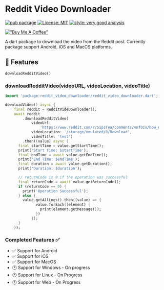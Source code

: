 # Reddit Video Downloader

[![pub package][pub_badge]][pub_link]
[![License: MIT][license_badge]][license_link]
[![style: very good analysis][very_good_analysis_badge]][very_good_analysis_badge_link]

[!["Buy Me A Coffee"](https://www.buymeacoffee.com/assets/img/custom_images/orange_img.png)](https://www.buymeacoffee.com/kathirvel)

A dart package to download the video from the Reddit post. Currently package support Android, iOS and MacOS platforms.

## 🚀 Features

`downloadRedditVideo()`

### downloadRedditVideo(videoURL, videoLocation, videoTitle)

```dart
import 'package:reddit_video_downloader/reddit_video_downloader.dart';

downloadVideo() async {
    final reddit = RedditVideDownloader();
    await reddit
        .downloadRedditVideo(
            videoUrl:
                'https://www.reddit.com/r/SipsTea/comments/vmf0zx/how_different_animals_fight/',
            videoLocation: '/storage/emulated/0/Download',
            videoTitle: 'test')
        .then((value) async {
      final startTime = value.getStartTime();
      print('Start Time: $startTime');
      final endTime = await value.getEndTime();
      print('End Time: $endTime');
      final duration = await value.getDuration();
      print('Duration: $duration');

      // returnCode is 0 if the operation was successful
      final returnCode = await value.getReturnCode();
      if (returnCode == 0) {
        print('Operation Successful');
      } else {
        value.getAllLogs().then((value) => {
              value.forEach((element) {
                print(element.getMessage());
              })
            });
      }
    });    
```

### Completed Features ✅

- ✅ Support for Android  
- ✅ Support for iOS  
- ✅ Support for MacOS  
- 🕐 Support for Windows - On progress  
- 🕐 Support for Linux - On Progress
- 🕐 Support for Web - On Progress

[license_link]: https://opensource.org/licenses/MIT
[license_badge]: https://img.shields.io/badge/license-MIT-blue.svg
[pub_badge]: https://img.shields.io/pub/v/reddit_video_downloader.svg
[pub_link]: https://pub.dev/packages/reddit_video_downloader
[very_good_analysis_badge]: https://img.shields.io/badge/style-very_good_analysis-B22C89.svg
[very_good_analysis_badge_link]: https://pub.dev/packages/very_good_analysis
